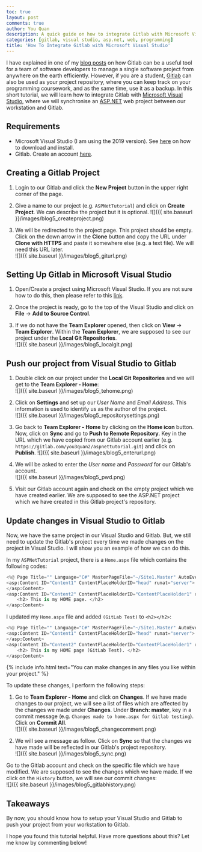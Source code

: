 ```yaml
---
toc: true
layout: post
comments: true
author: You Quan
description: A quick guide on how to integrate Gitlab with Microsoft Visual Studio.
categories: [gitlab, visual studio, asp.net, web, programming]
title: 'How To Integrate Gitlab with Microsoft Visual Studio'
---
```


I have explained in one of my [blog posts](bit.ly/2x6DLTQ) on how Gitlab can be a useful tool for a team of software developers to manage a single software project from anywhere on the earth efficiently. However, if you are a student, [Gitlab](https://about.gitlab.com/) can also be used as your project repository, where you can keep track on your programming coursework, and as the same time, use it as a backup. In this short tutorial, we will learn how to integrate Gitlab with [Microsoft Visual Studio](https://visualstudio.microsoft.com/), where we will synchronise an [ASP.NET](https://dotnet.microsoft.com/apps/aspnet) web project between our workstation and Gitlab.

## Requirements
- Microsoft Visual Studio (I am using the 2019 version). See [here](https://docs.microsoft.com/en-us/visualstudio/install/install-visual-studio?view=vs-2019) on how to download and install.
- Gitlab. Create an account [here](https://about.gitlab.com/).

## Creating a Gitlab Project
1. Login to our Gitlab and click the **New Project** button in the upper right corner of the page.
1. Give a name to our project (e.g. `ASPNetTutorial`) and click on **Create Project**. We can describe the project but it is optional.
![]({{ site.baseurl }}/images/blog5_createproject.png)  

1. We will be redirected to the project page. This project should be empty. Click on the down arrow in the **Clone** button and copy the URL under **Clone with HTTPS** and paste it somewhere else (e.g. a text file). We will need this URL later.  
![]({{ site.baseurl }}/images/blog5_giturl.png)  

## Setting Up Gitlab in Microsoft Visual Studio
1. Open/Create a project using Microsoft Visual Studio. If you are not sure how to do this, then please refer to this [link](bit.ly/2x6DLTQ).

1. Once the project is ready, go to the top of the Visual Studio and click on **File** &rarr; **Add to Source Control**. 

1. If we do not have the **Team Explorer** opened, then click on **View** &rarr; **Team Explorer**. Within the **Team Explorer**, we are supposed to see our project under the **Local Git Repositories**.  
![]({{ site.baseurl }}/images/blog5_localgit.png)  

## Push our project from Visual Studio to Gitlab
1. Double click on our project under the **Local Git Repositories** and we will get to the **Team Explorer - Home**:  
![]({{ site.baseurl }}/images/blog5_tehome.png)  

1. Click on **Settings** and set up our *User Name* and *Email Address*. This information is used to identify us as the author of the project.  
![]({{ site.baseurl }}/images/blog5_repositorysettings.png)  

1. Go back to **Team Explorer - Home** by clicking on the **Home icon** button. Now, click on **Sync** and go to **Push to Remote Repository**. Key in the URL which we have copied from our Gitlab account earlier (e.g. `https://gitlab.com/you3quan2/aspnettutorial.git`) and click on **Publish**.
![]({{ site.baseurl }}/images/blog5_enterurl.png) 

1. We will be asked to enter the *User name* and *Password* for our Gitlab's account.  
![]({{ site.baseurl }}/images/blog5_pwd.png) 

1. Visit our Gitlab account again and check on the empty project which we have created earlier. We are supposed to see the ASP.NET project which we have created in this Gitlab project's repository.

## Update changes in Visual Studio to Gitlab
Now, we have the same project in our Visual Studio and Gitlab. But, we still need to update the Gitlab's project every time we made changes on the project in Visual Studio. I will show you an example of how we can do this.

In my `ASPNetTutorial` project, there is a `Home.aspx` file which contains the following codes:
```python
<%@ Page Title="" Language="C#" MasterPageFile="~/Site1.Master" AutoEventWireup="true" CodeBehind="Home.aspx.cs" Inherits="ASPNetTutorial.Home" %>
<asp:Content ID="Content1" ContentPlaceHolderID="head" runat="server">
</asp:Content>
<asp:Content ID="Content2" ContentPlaceHolderID="ContentPlaceHolder1" runat="server">
    <h2> This is my HOME page. </h2>
</asp:Content>
```

I updated my `Home.aspx` file and added `(GitLab Test)` to `<h2></h2>`:
```python
<%@ Page Title="" Language="C#" MasterPageFile="~/Site1.Master" AutoEventWireup="true" CodeBehind="Home.aspx.cs" Inherits="ASPNetTutorial.Home" %>
<asp:Content ID="Content1" ContentPlaceHolderID="head" runat="server">
</asp:Content>
<asp:Content ID="Content2" ContentPlaceHolderID="ContentPlaceHolder1" runat="server">
    <h2> This is my HOME page (GitLab Test). </h2>
</asp:Content>
```

{% include info.html text="You can make changes in any files you like within your project." %}

To update these changes, I perform the following steps:
1. Go to **Team Explorer - Home** and click on **Changes**. If we have made changes to our project, we will see a list of files which are affected by the changes we made under **Changes**. Under **Branch: master**, key in a commit message (e.g. `Changes made to home.aspx for Gitlab testing`). Click on **Commit All**.  
![]({{ site.baseurl }}/images/blog5_changecomment.png)  

1. We will see a message as follow. Click on **Sync** so that the changes we have made will be reflected in our Gitlab's project repository.  
![]({{ site.baseurl }}/images/blog5_sync.png)  

Go to the Gitlab account and check on the specific file which we have modified. We are supposed to see the changes which we have made. If we click on the `History` button, we will see our commit changes:  
![]({{ site.baseurl }}/images/blog5_gitlabhistory.png)  

## Takeaways
By now, you should know how to setup your Visual Studio and Gitlab to push your project from your workstation to Gitlab.

I hope you found this tutorial helpful. Have more questions about this? Let me know by commenting below!
